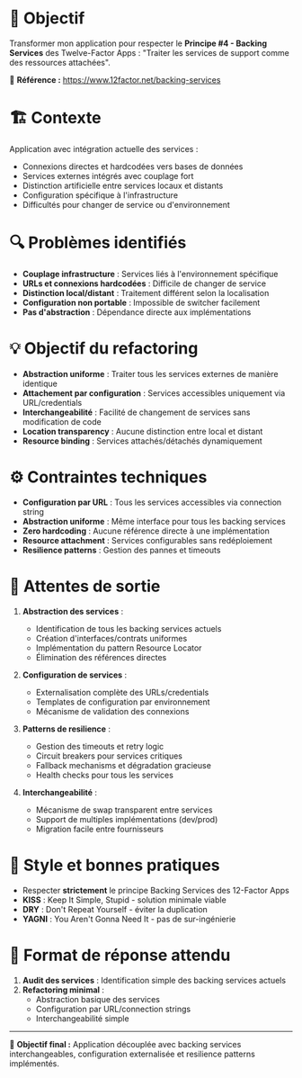 # 🎯 Objectif
Transformer mon application pour respecter le **Principe #4 - Backing Services** des Twelve-Factor Apps : "Traiter les services de support comme des ressources attachées".

📖 **Référence :** https://www.12factor.net/backing-services

# 🏗️ Contexte
Application avec intégration actuelle des services :
- Connexions directes et hardcodées vers bases de données
- Services externes intégrés avec couplage fort
- Distinction artificielle entre services locaux et distants
- Configuration spécifique à l'infrastructure
- Difficultés pour changer de service ou d'environnement

# 🔍 Problèmes identifiés
- **Couplage infrastructure** : Services liés à l'environnement spécifique
- **URLs et connexions hardcodées** : Difficile de changer de service
- **Distinction local/distant** : Traitement différent selon la localisation
- **Configuration non portable** : Impossible de switcher facilement
- **Pas d'abstraction** : Dépendance directe aux implémentations

# 💡 Objectif du refactoring
- **Abstraction uniforme** : Traiter tous les services externes de manière identique
- **Attachement par configuration** : Services accessibles uniquement via URL/credentials
- **Interchangeabilité** : Facilité de changement de services sans modification de code
- **Location transparency** : Aucune distinction entre local et distant
- **Resource binding** : Services attachés/détachés dynamiquement

# ⚙️ Contraintes techniques
- **Configuration par URL** : Tous les services accessibles via connection string
- **Abstraction uniforme** : Même interface pour tous les backing services
- **Zero hardcoding** : Aucune référence directe à une implémentation
- **Resource attachment** : Services configurables sans redéploiement
- **Resilience patterns** : Gestion des pannes et timeouts

# 📐 Attentes de sortie
1. **Abstraction des services** :
   - Identification de tous les backing services actuels
   - Création d'interfaces/contrats uniformes
   - Implémentation du pattern Resource Locator
   - Élimination des références directes

2. **Configuration de services** :
   - Externalisation complète des URLs/credentials
   - Templates de configuration par environnement
   - Mécanisme de validation des connexions

3. **Patterns de resilience** :
   - Gestion des timeouts et retry logic
   - Circuit breakers pour services critiques
   - Fallback mechanisms et dégradation gracieuse
   - Health checks pour tous les services

4. **Interchangeabilité** :
   - Mécanisme de swap transparent entre services
   - Support de multiples implémentations (dev/prod)
   - Migration facile entre fournisseurs

# 🧠 Style et bonnes pratiques
- Respecter **strictement** le principe Backing Services des 12-Factor Apps
- **KISS** : Keep It Simple, Stupid - solution minimale viable
- **DRY** : Don't Repeat Yourself - éviter la duplication
- **YAGNI** : You Aren't Gonna Need It - pas de sur-ingénierie

# 🚀 Format de réponse attendu
1. **Audit des services** : Identification simple des backing services actuels
2. **Refactoring minimal** :
   - Abstraction basique des services
   - Configuration par URL/connection strings
   - Interchangeabilité simple

---

💬 **Objectif final :** Application découplée avec backing services interchangeables, configuration externalisée et resilience patterns implémentés.